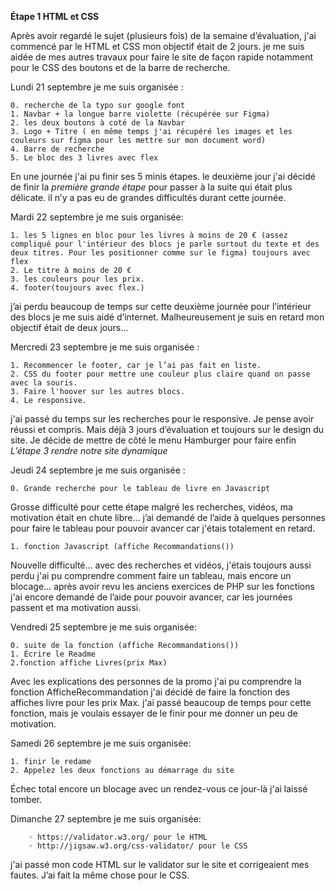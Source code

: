**Étape 1 HTML et CSS**

Après avoir regardé le sujet (plusieurs fois) de la semaine d’évaluation, j'ai commencé par le HTML et CSS mon objectif était de 2 jours.
je me suis aidée de mes autres travaux pour faire le site de façon rapide notamment pour le CSS des boutons et de la barre de recherche.

Lundi 21 septembre je me suis organisée :

    0. recherche de la typo sur google font
    1. Navbar + la longue barre violette (récupérée sur Figma)
    2. les deux boutons à coté de la Navbar
    3. Logo + Titre ( en même temps j'ai récupéré les images et les couleurs sur figma pour les mettre sur mon document word)
    4. Barre de recherche
    5. Le bloc des 3 livres avec flex

En une journée j'ai pu finir ses 5 minis étapes.
le deuxième jour j'ai décidé de finir la *première grande étape* pour passer à la suite qui était plus délicate. il n’y a pas eu de grandes difficultés durant cette journée.

Mardi 22 septembre je me suis organisée:

    1. les 5 lignes en bloc pour les livres à moins de 20 € (assez compliqué pour l'intérieur des blocs je parle surtout du texte et des deux titres. Pour les positionner comme sur le figma) toujours avec flex 
    2. Le titre à moins de 20 € 
    3. les couleurs pour les prix.
    4. footer(toujours avec flex.)

j’ai perdu beaucoup de temps sur cette deuxième journée pour l’intérieur des blocs je me suis aidé d’internet. 
Malheureusement je suis en retard mon objectif était de deux jours…


Mercredi 23 septembre je me suis organisée :

    1. Recommencer le footer, car je l’ai pas fait en liste.
    2. CSS du footer pour mettre une couleur plus claire quand on passe avec la souris.
    3. Faire l'hoover sur les autres blocs.
    4. Le responsive.

j'ai passé du temps sur les recherches pour le responsive. Je pense avoir réussi et compris. Mais déjà 3 jours d’évaluation et toujours sur le design du site. Je décide de mettre de côté le menu Hamburger pour faire enfin *L’étape 3 rendre notre site dynamique*

Jeudi 24 septembre je me suis organisée :

    0. Grande recherche pour le tableau de livre en Javascript

Grosse difficulté pour cette étape malgré les recherches, vidéos, ma motivation était en chute libre… j’ai demandé de l’aide à quelques personnes pour faire le tableau pour pouvoir avancer car j'étais totalement en retard.

    1. fonction Javascript (affiche Recommandations())

Nouvelle difficulté… avec des recherches et vidéos, j'étais toujours aussi perdu j'ai pu comprendre comment faire un tableau, mais encore un blocage… après avoir revu les anciens exercices de PHP sur les fonctions j'ai encore demandé de l’aide pour pouvoir avancer, car les journées passent et ma motivation aussi.

Vendredi 25 septembre je me suis organisée:

    0. suite de la fonction (affiche Recommandations())
    1. Écrire le Readme
    2.fonction affiche Livres(prix Max)

Avec les explications des personnes de la promo j'ai pu comprendre la fonction  AfficheRecommandation j'ai décidé de faire la fonction des affiches livre pour les prix Max. j'ai passé beaucoup de temps pour cette fonction, mais je voulais essayer de le finir pour me donner un peu de motivation.

Samedi 26 septembre je me suis organisée:

    1. finir le redame
    2. Appelez les deux fonctions au démarrage du site

Échec total encore un blocage avec un rendez-vous ce jour-là j'ai laissé tomber.

Dimanche 27 septembre je me suis organisée:

        ◦ https://validator.w3.org/ pour le HTML
        ◦ http://jigsaw.w3.org/css-validator/ pour le CSS

j'ai passé mon code HTML sur le validator sur le site et corrigeaient mes fautes. J’ai fait la même chose pour le CSS.


